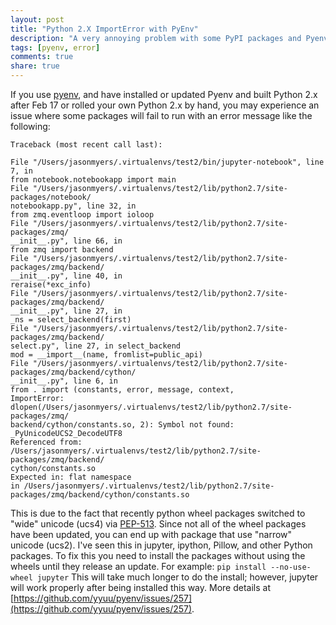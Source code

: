 ```yaml
---
layout: post
title: "Python 2.X ImportError with PyEnv"
description: "A very annoying problem with some PyPI packages and Pyenv"
tags: [pyenv, error]
comments: true
share: true
---
```



If you use [pyenv](https://github.com/yyuu/pyenv/), and have installed or updated Pyenv and built Python 2.x after Feb 17 or rolled your own Python 2.x by hand, you may experience an issue where some packages will fail to run with an error message like the following:

    Traceback (most recent call last):
    
    File "/Users/jasonmyers/.virtualenvs/test2/bin/jupyter-notebook", line 7, in 
    from notebook.notebookapp import main
    File "/Users/jasonmyers/.virtualenvs/test2/lib/python2.7/site-packages/notebook/
    notebookapp.py", line 32, in 
    from zmq.eventloop import ioloop
    File "/Users/jasonmyers/.virtualenvs/test2/lib/python2.7/site-packages/zmq/
    __init__.py", line 66, in 
    from zmq import backend
    File "/Users/jasonmyers/.virtualenvs/test2/lib/python2.7/site-packages/zmq/backend/
    __init__.py", line 40, in 
    reraise(*exc_info)
    File "/Users/jasonmyers/.virtualenvs/test2/lib/python2.7/site-packages/zmq/backend/
    __init__.py", line 27, in 
    _ns = select_backend(first)
    File "/Users/jasonmyers/.virtualenvs/test2/lib/python2.7/site-packages/zmq/backend/
    select.py", line 27, in select_backend
    mod = __import__(name, fromlist=public_api)
    File "/Users/jasonmyers/.virtualenvs/test2/lib/python2.7/site-packages/zmq/backend/cython/
    __init__.py", line 6, in 
    from . import (constants, error, message, context,
    ImportError: dlopen(/Users/jasonmyers/.virtualenvs/test2/lib/python2.7/site-packages/zmq/
    backend/cython/constants.so, 2): Symbol not found: _PyUnicodeUCS2_DecodeUTF8
    Referenced from: /Users/jasonmyers/.virtualenvs/test2/lib/python2.7/site-packages/zmq/backend/
    cython/constants.so
    Expected in: flat namespace
    in /Users/jasonmyers/.virtualenvs/test2/lib/python2.7/site-packages/zmq/backend/cython/constants.so

This is due to the fact that recently python wheel packages switched to "wide" unicode (ucs4) via [PEP-513](https://www.python.org/dev/peps/pep-0513/). Since not all of the wheel packages have been updated, you can end up with package that use "narrow" unicode (ucs2). I've seen this in jupyter, ipython, Pillow, and other Python packages. To fix this you need to install the packages without using the wheels until they release an update. For example: `pip install --no-use-wheel jupyter` 
This will take much longer to do the install; however, jupyter will work properly after being installed this way. More details at [https://github.com/yyuu/pyenv/issues/257](https://github.com/yyuu/pyenv/issues/257).
